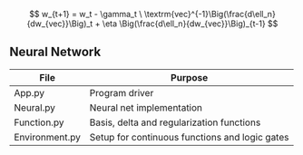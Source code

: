 $$
 w_{t+1} = w_t - \gamma_t \  \textrm{vec}^{-1}\Big(\frac{d\ell_n}{dw_{vec}}\Big)_t + \eta \Big(\frac{d\ell_n}{dw_{vec}}\Big)_{t-1}
$$

## Neural Network

|      File      |                    Purpose                     |
|----------------|------------------------------------------------|
| App.py         | Program driver                                 |
| Neural.py      | Neural net implementation                      |
| Function.py    | Basis, delta and regularization functions      |
| Environment.py | Setup for continuous functions and logic gates |
